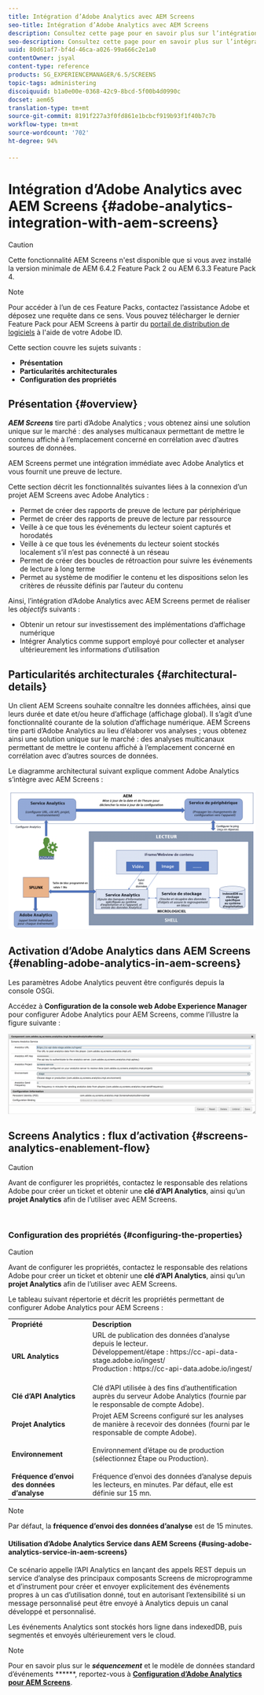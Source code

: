```yaml
---
title: Intégration d’Adobe Analytics avec AEM Screens
seo-title: Intégration d’Adobe Analytics avec AEM Screens
description: Consultez cette page pour en savoir plus sur l’intégration immédiate d’AEM Screens avec Adobe Analytics. AEM Screens vous fournit également une preuve de lecture.
seo-description: Consultez cette page pour en savoir plus sur l’intégration immédiate d’AEM Screens avec Adobe Analytics. AEM Screens vous fournit également une preuve de lecture.
uuid: 80d61af7-bf4d-46ca-a026-99a666c2e1a0
contentOwner: jsyal
content-type: reference
products: SG_EXPERIENCEMANAGER/6.5/SCREENS
topic-tags: administering
discoiquuid: b1a0e00e-0368-42c9-8bcd-5f00b4d0990c
docset: aem65
translation-type: tm+mt
source-git-commit: 8191f227a3f0fd861e1bcbcf919b93f1f40b7c7b
workflow-type: tm+mt
source-wordcount: '702'
ht-degree: 94%

---
```



# Intégration d’Adobe Analytics avec AEM Screens {#adobe-analytics-integration-with-aem-screens}

>[!CAUTION]
>
>Cette fonctionnalité AEM Screens n&#39;est disponible que si vous avez installé la version minimale de AEM 6.4.2 Feature Pack 2 ou AEM 6.3.3 Feature Pack 4.

>[!NOTE]
>
>Pour accéder à l’un de ces Feature Packs, contactez l’assistance Adobe et déposez une requête dans ce sens. Vous pouvez télécharger le dernier Feature Pack pour AEM Screens à partir du [portail de distribution de logiciels](https://experience.adobe.com/#/downloads/content/software-distribution/en/aem.html) à l&#39;aide de votre Adobe ID.

Cette section couvre les sujets suivants :

* **Présentation**
* **Particularités architecturales**
* **Configuration des propriétés**

## Présentation {#overview}

***AEM Screens*** tire parti d’Adobe Analytics ; vous obtenez ainsi une solution unique sur le marché : des analyses multicanaux permettant de mettre le contenu affiché à l’emplacement concerné en corrélation avec d’autres sources de données.

AEM Screens permet une intégration immédiate avec Adobe Analytics et vous fournit une preuve de lecture.

Cette section décrit les fonctionnalités suivantes liées à la connexion d’un projet AEM Screens avec Adobe Analytics :

* Permet de créer des rapports de preuve de lecture par périphérique
* Permet de créer des rapports de preuve de lecture par ressource
* Veille à ce que tous les événements du lecteur soient capturés et horodatés
* Veille à ce que tous les événements du lecteur soient stockés localement s’il n’est pas connecté à un réseau
* Permet de créer des boucles de rétroaction pour suivre les événements de lecture à long terme
* Permet au système de modifier le contenu et les dispositions selon les critères de réussite définis par l’auteur du contenu

Ainsi, l’intégration d’Adobe Analytics avec AEM Screens permet de réaliser les *objectifs* suivants :

* Obtenir un retour sur investissement des implémentations d’affichage numérique
* Intégrer Analytics comme support employé pour collecter et analyser ultérieurement les informations d’utilisation

## Particularités architecturales {#architectural-details}

Un client AEM Screens souhaite connaître les données affichées, ainsi que leurs durée et date et/ou heure d’affichage (affichage global). Il s’agit d’une fonctionnalité courante de la solution d’affichage numérique. AEM Screens tire parti d’Adobe Analytics au lieu d’élaborer vos analyses ; vous obtenez ainsi une solution unique sur le marché : des analyses multicanaux permettant de mettre le contenu affiché à l’emplacement concerné en corrélation avec d’autres sources de données.

Le diagramme architectural suivant explique comment Adobe Analytics s’intègre avec AEM Screens :

![screen_shot_2018-09-12at85611am](assets/screen_shot_2018-09-12at85611am.png)

## Activation d’Adobe Analytics dans AEM Screens {#enabling-adobe-analytics-in-aem-screens}

Les paramètres Adobe Analytics peuvent être configurés depuis la console OSGi.

Accédez à **Configuration de la console web Adobe Experience Manager** pour configurer Adobe Analytics pour AEM Screens, comme l’illustre la figure suivante :

![screen_shot_2018-09-04at25550pm](assets/screen_shot_2018-09-04at25550pm.png)

## Screens Analytics : flux d’activation {#screens-analytics-enablement-flow}

>[!CAUTION]
>
>Avant de configurer les propriétés, contactez le responsable des relations Adobe pour créer un ticket et obtenir une **clé d’API Analytics**, ainsi qu’un **projet Analytics** afin de l’utiliser avec AEM Screens.

![]()

### Configuration des propriétés {#configuring-the-properties}

>[!CAUTION]
>
>Avant de configurer les propriétés, contactez le responsable des relations Adobe pour créer un ticket et obtenir une **clé d’API Analytics**, ainsi qu’un **projet Analytics** afin de l’utiliser avec AEM Screens.

Le tableau suivant répertorie et décrit les propriétés permettant de configurer Adobe Analytics pour AEM Screens :

<table>
 <tbody>
  <tr>
   <td><strong>Propriété</strong></td>
   <td><strong>Description</strong></td>
  </tr>
  <tr>
   <td><strong>URL Analytics</strong></td>
   <td>URL de publication des données d’analyse depuis le lecteur. <br>
   Développement/étape</em> : https://cc-api-data-stage.adobe.io/ingest/<br /> Production<em></em> : https://cc-api-data.adobe.io/ingest/</em><br /> <br /></td>
  </tr>
  <tr>
   <td><strong>Clé d’API Analytics</strong></td>
   <td>Clé d’API utilisée à des fins d’authentification auprès du serveur Adobe Analytics (fournie par le responsable de compte Adobe).</td>
  </tr>
  <tr>
   <td><strong>Projet Analytics</strong></td>
   <td>Projet AEM Screens configuré sur les analyses de manière à recevoir des données (fourni par le responsable de compte Adobe).</td>
  </tr>
  <tr>
   <td><strong>Environnement</strong></td>
   <td><p>Environnement d’étape ou de production (sélectionnez Étape ou Production).</p></td>
  </tr>
  <tr>
   <td><strong>Fréquence d’envoi des données d’analyse</strong></td>
   <td>Fréquence d’envoi des données d’analyse depuis les lecteurs, en minutes. Par défaut, elle est définie sur 15 mn.</td>
  </tr>
 </tbody>
</table>

>[!NOTE]
>
>Par défaut, la **fréquence d’envoi des données d’analyse** est de 15 minutes.

#### Utilisation d’Adobe Analytics Service dans AEM Screens {#using-adobe-analytics-service-in-aem-screens}

Ce scénario appelle l’API Analytics en lançant des appels REST depuis un service d’analyse des principaux composants Screens de microprogramme et d’instrument pour créer et envoyer explicitement des événements propres à un cas d’utilisation donné, tout en autorisant l’extensibilité si un message personnalisé peut être envoyé à Analytics depuis un canal développé et personnalisé.

Les événements Analytics sont stockés hors ligne dans indexedDB, puis segmentés et envoyés ultérieurement vers le cloud.

>[!NOTE]
>
>Pour en savoir plus sur le ***séquencement*** et le modèle de données standard d’événements ******, reportez-vous à **[Configuration d’Adobe Analytics pour AEM Screens](configuring-adobe-analytics-aem-screens.md)**.

